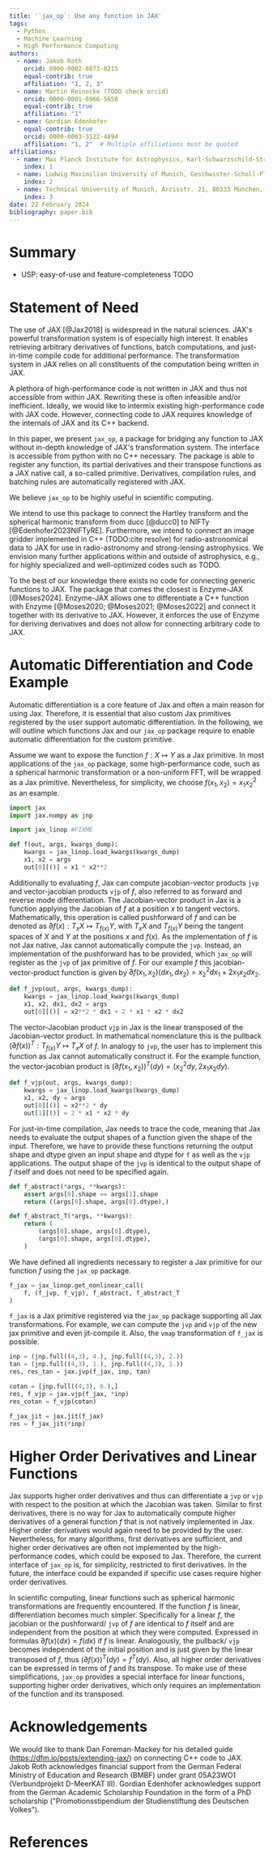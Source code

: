 ```yaml
---
title: '`jax_op`: Use any function in JAX'
tags:
  - Python
  - Machine Learning
  - High Performance Computing
authors:
  - name: Jakob Roth
    orcid: 0000-0002-8873-8215
    equal-contrib: true
    affiliation: "1, 2, 3"
  - name: Martin Reinecke (TODO check orcid)
    orcid: 0000-0001-6966-5658
    equal-contrib: true
    affiliation: "1"
  - name: Gordian Edenhofer
    equal-contrib: true
    orcid: 0000-0003-3122-4894
    affiliation: "1, 2"  # Multiple affiliations must be quoted
affiliations:
  - name: Max Planck Institute for Astrophysics, Karl-Schwarzschild-Straße 1, 85748 Garching bei München, Germany
    index: 1
  - name: Ludwig Maximilian University of Munich, Geschwister-Scholl-Platz 1, 80539 München, Germany
    index: 2
  - name: Technical University of Munich, Arcisstr. 21, 80333 München, Germany
    index: 3
date: 22 February 2024
bibliography: paper.bib
---
```


# Summary

* USP: easy-of-use and feature-completeness
TODO

# Statement of Need

The use of JAX [@Jax2018] is widespread in the natural sciences.
JAX's powerful transformation system is of especially high interest.
It enables retrieving arbitrary derivatives of functions, batch computations, and just-in-time compile code for additional performance.
The transformation system in JAX relies on all constituents of the computation being written in JAX.

A plethora of high-performance code is not written in JAX and thus not accessible from within JAX.
Rewriting these is often infeasible and/or inefficient.
Ideally, we would like to intermix existing high-performance code with JAX code.
However, connecting code to JAX requires knowledge of the internals of JAX and its C++ backend.

<!-- TODO: if we support JVPs, we can and should generalize this! -->
In this paper, we present `jax_op`, a package for bridging any function to JAX without in-depth knowledge of JAX's transformation system.
The interface is accessible from python with no C++ necessary.
The package is able to register any function, its partial derivatives and their transpose functions as a JAX native call, a so-called primitive.
Derivatives, compilation rules, and batching rules are automatically registered with JAX.

<!-- Mention (if applicable) a representative set of past or ongoing research projects using the software and recent scholarly publications enabled by it. -->
We believe `jax_op` to be highly useful in scientific computing.
<!-- There are a lot of well-developed packages in JAX for, e.g., optimization and sampling that could be used once existing code is able to interface with JAX. -->
We intend to use this package to connect the Hartley transform and the spherical harmonic transform from ducc [@ducc0] to NIFTy [@Edenhofer2023NIFTyRE].
Furthermore, we intend to connect an image gridder implemented in C++ (TODO:cite resolve) for radio-astronomical data to JAX for use in radio-astronomy and strong-lensing astrophysics.
We envision many further applications within and outside of astrophysics, e.g., for highly specialized and well-optimized codes such as TODO.

<!-- A list of key references, including to other software addressing related needs. Note that the references should include full names of venues, e.g., journals and conferences, not abbreviations only understood in the context of a specific discipline. -->
To the best of our knowledge there exists no code for connecting generic functions to JAX.
The package that comes the closest is Enzyme-JAX [@Moses2024].
Enzyme-JAX allows one to differentiate a C++ function with Enzyme [@Moses2020; @Moses2021; @Moses2022] and connect it together with its derivative to JAX.
However, it enforces the use of Enzyme for deriving derivatives and does not allow for connecting arbitrary code to JAX.

# Automatic Differentiation and Code Example
Automatic differentiation is a core feature of Jax and often a main reason for using Jax.
Therefore, it is essential that also custom Jax primitives registered by the user support automatic differentiation.
In the following, we will outline which functions Jax and our `jax_op` package require to enable automatic differentiation for the custom primitive.

Assume we want to expose the function $f:X \mapsto Y$ as a Jax primitive.
In most applications of the `jax_op` package, some high-performance code, such as a spherical harmonic transformation or a non-uniform FFT, will be wrapped as a Jax primitive.
Nevertheless, for simplicity, we choose $f(x_1,x_2) = x_1x_2^2$ as an example.
```python
import jax
import jax.numpy as jnp

import jax_linop #FIXME

def f(out, args, kwargs_dump):
    kwargs = jax_linop.load_kwargs(kwargs_dump)
    x1, x2 = args
    out[0][()] = x1 * x2**2
```

Additionally to evaluating $f$, Jax can compute jacobian-vector products `jvp` and vector-jacobian products `vjp` of $f$, also referred to as forward and reverse mode differentiation.
The Jacobian-vector product in Jax is a function applying the Jacobian of $f$ at a position $x$ to tangent vectors.
Mathematically, this operation is called pushforward of $f$ and can be denoted as $\partial f(x): T_x X \mapsto T_{f(x)} Y$, with $T_x X$ and $T_{f(x)} Y$ being the tangent spaces of $X$ and $Y$ at the positions $x$ and $f(x)$.
As the implementation of $f$ is not Jax native, Jax cannot automatically compute the `jvp`.
Instead, an implementation of the pushforward has to be provided, which `jax_op` will register as the `jvp` of jax primitive of $f$.
For our example $f$ this jacobian-vector-product function is given by $\partial f(x_1,x_2)(dx_1,dx_2) = x_2^2dx_1 + 2x_1x_2dx_2$.
```python
def f_jvp(out, args, kwargs_dump):
    kwargs = jax_linop.load_kwargs(kwargs_dump)
    x1, x2, dx1, dx2 = args
    out[0][()] = x2**2 * dx1 + 2 * x1 * x2 * dx2
```
The vector-Jacobian product `vjp` in Jax is the linear transposed of the Jacobian-vector product.
In mathematical nomenclature this is the pullback $(\partial f(x))^{T}: T_{f(x)}Y \mapsto T_x X$ of $f$.
In analogy to `jvp`, the user has to implement this function as Jax cannot automatically construct it.
For the example function, the vector-jacobian product is $(\partial f(x_1,x_2))^{T}(dy) = (x_2^2dy, 2x_1x_2dy)$.
```python
def f_vjp(out, args, kwargs_dump):
    kwargs = jax_linop.load_kwargs(kwargs_dump)
    x1, x2, dy = args
    out[0][()] = x2**2 * dy
    out[1][()] = 2 * x1 * x2 * dy
```
For just-in-time compilation, Jax needs to trace the code, meaning that Jax needs to evaluate the output shapes of a function given the shape of the input.
Therefore, we have to provide these functions returning the output shape and dtype given an input shape and dtype for `f` as well as the `vjp` applications.
The output shape of the `jvp` is identical to the output shape of $f$ itself and does not need to be specified again.
```python
def f_abstract(*args, **kwargs):
    assert args[0].shape == args[1].shape
    return ((args[0].shape, args[0].dtype),)

def f_abstract_T(*args, **kwargs):
    return (
        (args[0].shape, args[0].dtype),
        (args[0].shape, args[0].dtype),
    )
```
We have defined all ingredients necessary to register a Jax primitive for our function $f$ using the `jax_op` package.
```python
f_jax = jax_linop.get_nonlinear_call(
    f, (f_jvp, f_vjp), f_abstract, f_abstract_T
)
```
`f_jax` is a Jax primitive registered via the `jax_op` package supporting all Jax transformations.
For example, we can compute the `jvp` and `vjp` of the new jax primitive and even jit-compile it.
Also, the `vmap` transformation of `f_jax` is possible.
```python
inp = (jnp.full((4,3), 4.), jnp.full((4,3), 2.))
tan = (jnp.full((4,3), 1.), jnp.full((4,3), 1.))
res, res_tan = jax.jvp(f_jax, inp, tan)

cotan = [jnp.full((4,3), 6.),]
res, f_vjp = jax.vjp(f_jax, *inp)
res_cotan = f_vjp(cotan)

f_jax_jit = jax.jit(f_jax)
res = f_jax_jit(*inp)
```

# Higher Order Derivatives and Linear Functions
Jax supports higher order derivatives and thus can differentiate a `jvp` or `vjp` with respect to the position at which the Jacobian was taken.
Similar to first derivatives, there is no way for Jax to automatically compute higher derivatives of a general function $f$ that is not natively implemented in Jax.
Higher order derivatives would again need to be provided by the user.
Nevertheless, for many algorithms, first derivatives are sufficient, and higher order derivatives are often not implemented by the high-performance codes, which could be exposed to Jax.
Therefore, the current interface of `jax_op` is, for simplicity, restricted to first derivatives.
In the future, the interface could be expanded if specific use cases require higher order derivatives.

In scientific computing, linear functions such as spherical harmonic transformations are frequently encountered.
If the function $f$ is linear, differentiation becomes much simpler.
Specifically for a linear $f$, the jacobian or the pushforward/ `jvp` of $f$ are identical to $f$ itself and are independent from the position at which they were computed.
Expressed in formulas $\partial f(x)(dx) = f(dx)$ if $f$ is linear.
Analogously, the pullback/ `vjp` becomes independent of the initial position and is just given by the linear transposed of $f$, thus  $(\partial f(x))^{T}(dy) = f^T(dy)$.
Also, all higher order derivatives can be expressed in terms of $f$ and its transpose.
To make use of these simplifications, `jax_op` provides a special interface for linear functions, supporting higher order derivatives, which only requires an implementation of the function and its transposed.



# Acknowledgements

We would like to thank Dan Foreman-Mackey for his detailed guide (https://dfm.io/posts/extending-jax/) on connecting C++ code to JAX.
Jakob Roth acknowledges financial support from the German Federal Ministry of Education and Research (BMBF) under grant 05A23WO1 (Verbundprojekt D-MeerKAT III).
Gordian Edenhofer acknowledges support from the German Academic Scholarship Foundation in the form of a PhD scholarship ("Promotionsstipendium der Studienstiftung des Deutschen Volkes").

# References

<!-- Citations to entries in paper.bib should be in
[rMarkdown](http://rmarkdown.rstudio.com/authoring_bibliographies_and_citations.html)
format.

For a quick reference, the following citation commands can be used:
- `@author:2001`  ->  "Author et al. (2001)"
- `[@author:2001]` -> "(Author et al., 2001)"
- `[@author1:2001; @author2:2001]` -> "(Author1 et al., 2001; Author2 et al., 2002)"
# Figures

Figures can be included like this:
![Caption for example figure.\label{fig:example}](figure.png)
and referenced from text using \autoref{fig:example}.

Figure sizes can be customized by adding an optional second parameter:
![Caption for example figure.](figure.png){ width=20% }
-->
